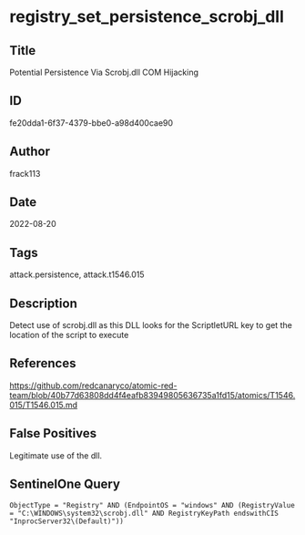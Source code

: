 # registry_set_persistence_scrobj_dll

## Title
Potential Persistence Via Scrobj.dll COM Hijacking

## ID
fe20dda1-6f37-4379-bbe0-a98d400cae90

## Author
frack113

## Date
2022-08-20

## Tags
attack.persistence, attack.t1546.015

## Description
Detect use of scrobj.dll as this DLL looks for the ScriptletURL key to get the location of the script to execute

## References
https://github.com/redcanaryco/atomic-red-team/blob/40b77d63808dd4f4eafb83949805636735a1fd15/atomics/T1546.015/T1546.015.md

## False Positives
Legitimate use of the dll.

## SentinelOne Query
```
ObjectType = "Registry" AND (EndpointOS = "windows" AND (RegistryValue = "C:\WINDOWS\system32\scrobj.dll" AND RegistryKeyPath endswithCIS "InprocServer32\(Default)"))

```